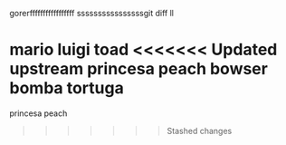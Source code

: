 gorerfffffffffffffffff
ssssssssssssssssgit diff
ll


mario
luigi
toad
<<<<<<< Updated upstream
princesa peach
bowser
bomba
tortuga
=======
princesa peach
>>>>>>> Stashed changes
